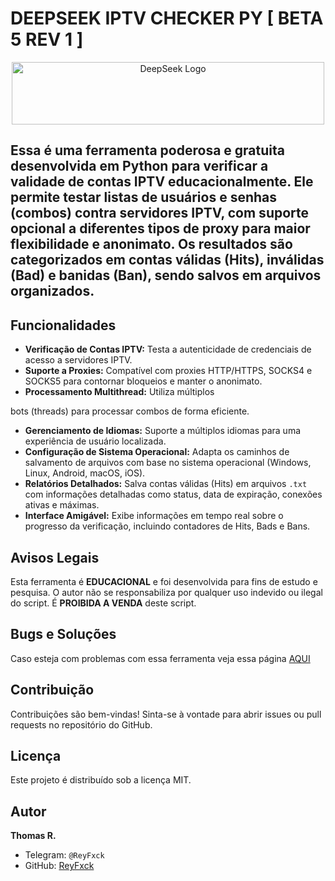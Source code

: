 # DEEPSEEK IPTV CHECKER PY [ BETA 5 REV 1 ]

<p align="center">
  <img src="https://upload.wikimedia.org/wikipedia/commons/e/ec/DeepSeek_logo.svg" alt="DeepSeek Logo" width="500" height="100">
</p>


## Essa é uma ferramenta poderosa e gratuita desenvolvida em Python para verificar a validade de contas IPTV educacionalmente. Ele permite testar listas de usuários e senhas (combos) contra servidores IPTV, com suporte opcional a diferentes tipos de proxy para maior flexibilidade e anonimato. Os resultados são categorizados em contas válidas (Hits), inválidas (Bad) e banidas (Ban), sendo salvos em arquivos organizados.

## Funcionalidades

- **Verificação de Contas IPTV:** Testa a autenticidade de credenciais de acesso a servidores IPTV.
- **Suporte a Proxies:** Compatível com proxies HTTP/HTTPS, SOCKS4 e SOCKS5 para contornar bloqueios e manter o anonimato.
- **Processamento Multithread:** Utiliza múltiplos 


bots (threads) para processar combos de forma eficiente.
- **Gerenciamento de Idiomas:** Suporte a múltiplos idiomas para uma experiência de usuário localizada.
- **Configuração de Sistema Operacional:** Adapta os caminhos de salvamento de arquivos com base no sistema operacional (Windows, Linux, Android, macOS, iOS).
- **Relatórios Detalhados:** Salva contas válidas (Hits) em arquivos `.txt` com informações detalhadas como status, data de expiração, conexões ativas e máximas.
- **Interface Amigável:** Exibe informações em tempo real sobre o progresso da verificação, incluindo contadores de Hits, Bads e Bans.

## Avisos Legais

Esta ferramenta é **EDUCACIONAL** e foi desenvolvida para fins de estudo e pesquisa. O autor não se responsabiliza por qualquer uso indevido ou ilegal do script. É **PROIBIDA A VENDA** deste script.

## Bugs e Soluções

Caso esteja com problemas com essa ferramenta veja essa página [AQUI](https://github.com/ReyFxck/DeepSeek-IPTV-Checker/blob/main/Fix_Bugs.md)

## Contribuição

Contribuições são bem-vindas! Sinta-se à vontade para abrir issues ou pull requests no repositório do GitHub.

## Licença

Este projeto é distribuído sob a licença MIT.

## Autor

**Thomas R.**

-   Telegram: `@ReyFxck`
-   GitHub: [ReyFxck](https://github.com/ReyFxck)
